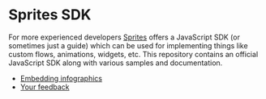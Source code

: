 Sprites SDK
===========

For more experienced developers [Sprites](https://spritesapp.com) offers a JavaScript SDK (or sometimes just a guide) which can be used for implementing things like custom flows, animations, widgets, etc. This repository contains an official JavaScript SDK along with various samples and documentation.

- [Embedding infographics](https://github.com/spritesapp/sprites-sdk/wiki/Embedding-infographics)
- [Your feedback](https://github.com/spritesapp/sprites-sdk/wiki/Your-feedback)
